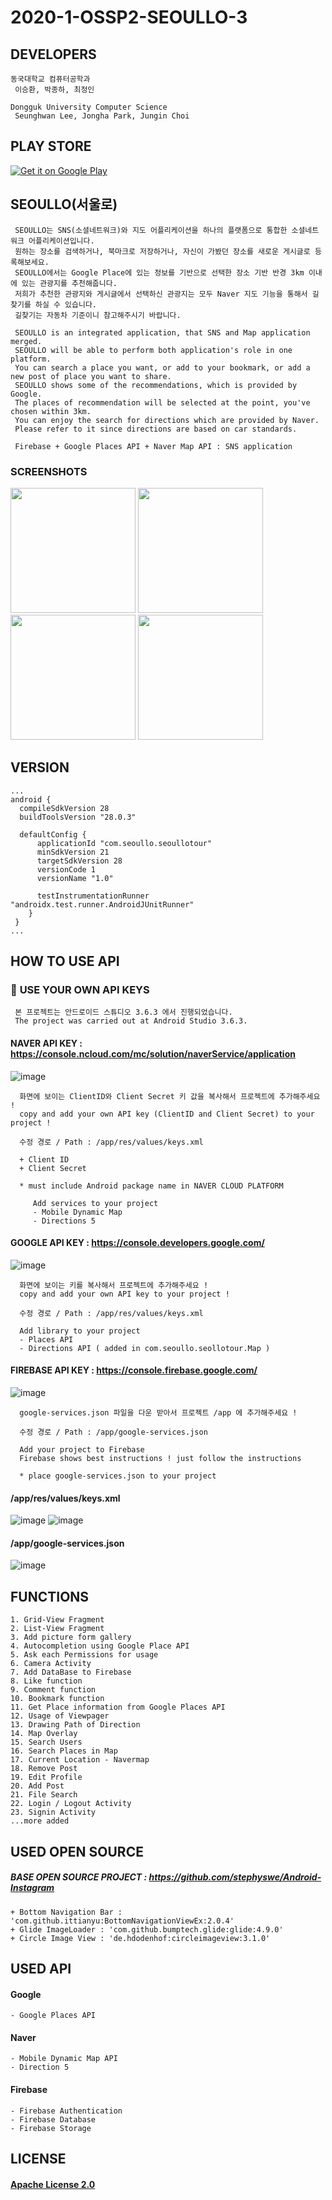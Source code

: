 # 2020-1-OSSP2-SEOULLO-3


## DEVELOPERS
    
    동국대학교 컴퓨터공학과   
     이승환, 박종하, 최정인   
     
    Dongguk University Computer Science
     Seunghwan Lee, Jongha Park, Jungin Choi  
     
## PLAY STORE
<a href='https://play.google.com/store/apps/details?id=com.seoullo.seoullotour&pcampaignid=pcampaignidMKT-Other-global-all-co-prtnr-py-PartBadge-Mar2515-1'><img alt='Get it on Google Play' src='https://play.google.com/intl/en_us/badges/static/images/badges/en_badge_web_generic.png'/></a>
  
## SEOULLO(서울로)

     SEOULLO는 SNS(소셜네트워크)와 지도 어플리케이션을 하나의 플랫폼으로 통합한 소셜네트워크 어플리케이션입니다.   
     원하는 장소를 검색하거나, 북마크로 저장하거나, 자신이 가봤던 장소를 새로운 게시글로 등록해보세요.   
     SEOULLO에서는 Google Place에 있는 정보를 기반으로 선택한 장소 기반 반경 3km 이내에 있는 관광지를 추천해줍니다.   
     저희가 추천한 관광지와 게시글에서 선택하신 관광지는 모두 Naver 지도 기능을 통해서 길찾기를 하실 수 있습니다.   
     길찾기는 자동차 기준이니 참고해주시기 바랍니다. 
    
     SEOULLO is an integrated application, that SNS and Map application merged.    
     SEOULLO will be able to perform both application's role in one platform.     
     You can search a place you want, or add to your bookmark, or add a new post of place you want to share.   
     SEOULLO shows some of the recommendations, which is provided by Google.   
     The places of recommendation will be selected at the point, you've chosen within 3km.   
     You can enjoy the search for directions which are provided by Naver.   
     Please refer to it since directions are based on car standards.
     
     Firebase + Google Places API + Naver Map API : SNS application
  
  ### SCREENSHOTS
  
  <div display="block">
    <img width="200" src="https://user-images.githubusercontent.com/22142225/85195206-8ecc7e80-b30b-11ea-8fbb-c68a509790b3.jpeg">
        <img width="200" src="https://user-images.githubusercontent.com/22142225/85195215-955af600-b30b-11ea-8d1b-d9d1a44e8dbf.jpeg">
    <img width="200" src="https://user-images.githubusercontent.com/22142225/85195214-955af600-b30b-11ea-8489-ddbb9aded080.jpeg">
    <img width="200" src="https://user-images.githubusercontent.com/22142225/85195216-95f38c80-b30b-11ea-9b58-2edbcfc4e8f9.jpeg">
  </div>
  
## VERSION
  ```
  ...
  android {
    compileSdkVersion 28
    buildToolsVersion "28.0.3"

    defaultConfig {
        applicationId "com.seoullo.seoullotour"
        minSdkVersion 21
        targetSdkVersion 28
        versionCode 1
        versionName "1.0"

        testInstrumentationRunner "androidx.test.runner.AndroidJUnitRunner"
      }
   }
  ...
  
  ```
  ## HOW TO USE API
  
  ### 🔑 **USE YOUR OWN API KEYS** 
    
     본 프로젝트는 안드로이드 스튜디오 3.6.3 에서 진행되었습니다.
     The project was carried out at Android Studio 3.6.3.
    
  #### NAVER API KEY : <https://console.ncloud.com/mc/solution/naverService/application>
  
  ![image](https://user-images.githubusercontent.com/22142225/85913606-34826f00-b871-11ea-91b8-59769ac6101c.png)

      화면에 보이는 ClientID와 Client Secret 키 값을 복사해서 프로젝트에 추가해주세요 !
      copy and add your own API key (ClientID and Client Secret) to your project !
      
      수정 경로 / Path : /app/res/values/keys.xml 
      
      + Client ID
      + Client Secret
      
      * must include Android package name in NAVER CLOUD PLATFORM
      
         Add services to your project
         - Mobile Dynamic Map
         - Directions 5 
         
   #### GOOGLE API KEY : <https://console.developers.google.com/>
   
   ![image](https://user-images.githubusercontent.com/22142225/85913648-8cb97100-b871-11ea-9a83-0e16841333c9.png)
   
      화면에 보이는 키를 복사해서 프로젝트에 추가해주세요 !
      copy and add your own API key to your project !
      
      수정 경로 / Path : /app/res/values/keys.xml
   
      Add library to your project
      - Places API
      - Directions API ( added in com.seoullo.seollotour.Map )
      
   #### FIREBASE API KEY : <https://console.firebase.google.com/>
   
   ![image](https://user-images.githubusercontent.com/22142225/85914373-05bbc700-b878-11ea-893e-122f753b7efd.png)
   
      google-services.json 파일을 다운 받아서 프로젝트 /app 에 추가해주세요 !
   
      수정 경로 / Path : /app/google-services.json
   
      Add your project to Firebase
      Firebase shows best instructions ! just follow the instructions
      
      * place google-services.json to your project



#### /app/res/values/keys.xml
![image](https://user-images.githubusercontent.com/22142225/85913694-e91c9080-b871-11ea-91dd-a33d433997e6.png)
![image](https://user-images.githubusercontent.com/22142225/85913714-149f7b00-b872-11ea-9f11-b377867ff667.png)
#### /app/google-services.json
![image](https://user-images.githubusercontent.com/22142225/85913838-16b60980-b873-11ea-916d-3d013bc41f95.png)



## FUNCTIONS
  ```
  1. Grid-View Fragment
  2. List-View Fragment 
  3. Add picture form gallery
  4. Autocompletion using Google Place API
  5. Ask each Permissions for usage
  6. Camera Activity
  7. Add DataBase to Firebase
  8. Like function
  9. Comment function
  10. Bookmark function
  11. Get Place information from Google Places API
  12. Usage of Viewpager
  13. Drawing Path of Direction
  14. Map Overlay
  15. Search Users
  16. Search Places in Map
  17. Current Location - Navermap
  18. Remove Post
  19. Edit Profile
  20. Add Post
  21. File Search
  22. Login / Logout Activity
  23. Signin Activity
  ...more added
  ```


## USED OPEN SOURCE

   ##### BASE OPEN SOURCE PROJECT : <https://github.com/stephyswe/Android-Instagram>
  
    + Bottom Navigation Bar : 'com.github.ittianyu:BottomNavigationViewEx:2.0.4'
    + Glide ImageLoader : 'com.github.bumptech.glide:glide:4.9.0'
    + Circle Image View : 'de.hdodenhof:circleimageview:3.1.0'
  
## USED API

  #### Google
    - Google Places API
  #### Naver
    - Mobile Dynamic Map API
    - Direction 5
  #### Firebase
    - Firebase Authentication
    - Firebase Database
    - Firebase Storage 
   
## LICENSE

   #### [Apache License 2.0](https://github.com/CSID-DGU/2020-1-OSSP2-SEOULLO-3/blob/master/LICENSE)
